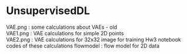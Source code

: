 # UnsupervisedDL
VAE.png : some calculations about VAEs - old <br>
VAE1.png : VAE calculations for simple 2D points <br>
VAE2.png : VAE calculations for 32x32 image for training
Hw3 notebook codes of these calculations
flowmodel : flow model for 2D data
